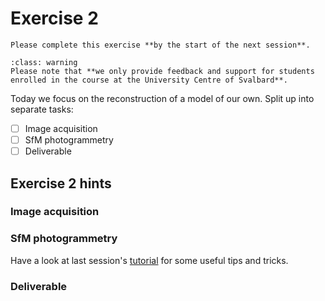 # Exercise 2

```{admonition} Deadline
Please complete this exercise **by the start of the next session**.
```

```{admonition} Support
:class: warning
Please note that **we only provide feedback and support for students enrolled in the course at the University Centre of Svalbard**.
```

Today we focus on the reconstruction of a model of our own.
Split up into separate tasks:

- [ ] Image acquisition
- [ ] SfM photogrammetry
- [ ] Deliverable

## Exercise 2 hints

### Image acquisition

### SfM photogrammetry

Have a look at last session's [tutorial](../l1/tutorial "tutorial") for some useful tips and tricks.

### Deliverable
